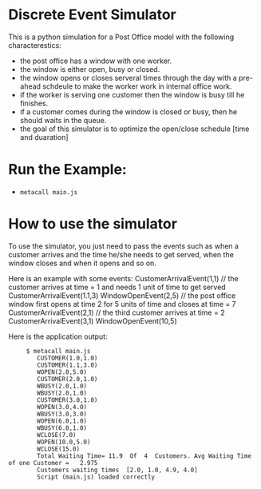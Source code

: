 # Discrete Event Simulator 
This is a python simulation for a Post Office model with the following characterestics:
- the post office has a window with one worker.
- the window is either open, busy or closed.
- the window opens or closes serveral times through the day with a pre-ahead schdeule  to make the worker work in internal office work. 
- if the worker is serving one customer then the window is busy till he finishes.
- if a customer comes during the window is closed or busy, then he should waits in the queue.
- the goal of this simulator is to optimize the open/close schedule [time and duaration]


# Run the Example:
- `metacall main.js`

# How to use the simulator 
To use the simulator, you just need to pass the events such as when a customer arrives and the time he/she needs to get served, when the window closes and when it opens and so on. 

Here is an example with some events: 
CustomerArrivalEvent(1,1)   // the customer arrives at time = 1 and needs 1 unit of time to get served
CustomerArrivalEvent(1.1,3)
WindowOpenEvent(2,5)   // the post office window first opens at time 2 for 5 units of time and closes at time = 7 
CustomerArrivalEvent(2,1) // the third customer arrives at time = 2 
CustomerArrivalEvent(3,1)
WindowOpenEvent(10,5)

Here is the application output: 
```text
     $ metacall main.js 
        CUSTOMER(1.0,1.0)
        CUSTOMER(1.1,3.0)
        WOPEN(2.0,5.0)
        CUSTOMER(2.0,1.0)
        WBUSY(2.0,1.0)
        WBUSY(2.0,1.0)
        CUSTOMER(3.0,1.0)
        WOPEN(3.0,4.0)
        WBUSY(3.0,3.0)
        WOPEN(6.0,1.0)
        WBUSY(6.0,1.0)
        WCLOSE(7.0)
        WOPEN(10.0,5.0)
        WCLOSE(15.0)
        Total Waiting Time= 11.9  Of  4  Customers. Avg Waiting Time of one Customer =   2.975
        Customers waiting times  [2.0, 1.0, 4.9, 4.0]
        Script (main.js) loaded correctly 
```
